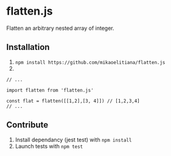 # flatten.js

Flatten an arbitrary nested array of integer. 

## Installation

1. `npm install https://github.com/mikaoelitiana/flatten.js`
2. 
```
// ...

import flatten from 'flatten.js'

const flat = flatten([[1,2],[3, 4]]) // [1,2,3,4]
// ...
```

## Contribute

1. Install dependancy (jest test) with `npm install`
2. Launch tests with `npm test`

